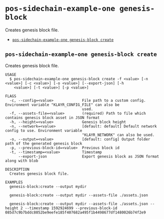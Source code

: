 # `pos-sidechain-example-one genesis-block`

Creates genesis block file.

- [`pos-sidechain-example-one genesis-block create`](#pos-sidechain-example-one-genesis-block-create)

## `pos-sidechain-example-one genesis-block create`

Creates genesis block file.

```
USAGE
  $ pos-sidechain-example-one genesis-block create -f <value> [-n <value>] [-c <value>] [-o <value>] [--export-json] [-h
    <value>] [-t <value>] [-p <value>]

FLAGS
  -c, --config=<value>             File path to a custom config. Environment variable "KLAYR_CONFIG_FILE" can also be
                                   used.
  -f, --assets-file=<value>        (required) Path to file which contains genesis block asset in JSON format
  -h, --height=<value>             Genesis block height
  -n, --network=<value>            [default: default] Default network config to use. Environment variable
                                   "KLAYR_NETWORK" can also be used.
  -o, --output=<value>             [default: config] Output folder path of the generated genesis block
  -p, --previous-block-id=<value>  Previous block id
  -t, --timestamp=<value>          Timestamp
      --export-json                Export genesis block as JSON format along with blob

DESCRIPTION
  Creates genesis block file.

EXAMPLES
  genesis-block:create --output mydir

  genesis-block:create --output mydir --assets-file ./assets.json

  genesis-block:create --output mydir --assets-file ./assets.json --height 2 --timestamp 1592924699 --previous-block-id 085d7c9b7bddc8052be9eefe185f407682a495f1b4498677df1480026b74f2e9
```
